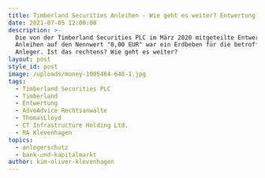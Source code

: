 ```yaml
---
title: Timberland Securities Anleihen - Wie geht es weiter? Entwertung rechtmäßig?
date: 2021-07-05 12:00:00
description: >-
  Die von der Timberland Securities PLC im März 2020 mitgeteilte Entwertung von
  Anleihen auf den Nennwert "0,00 EUR" war ein Erdbeben für die betroffenen
  Anleger. Ist das rechtens? Wie geht es weiter?
layout: post
style_id: post
image: /uploads/money-1005464-640-1.jpg
tags:
  - Timberland Securities PLC
  - Timberland
  - Entwertung
  - AdvoAdvice Rechtsanwälte
  - ThomasLloyd
  - CT Infrastructure Holding Ltd.
  - RA Klevenhagen
topics:
  - anlegerschutz
  - bank-und-kapitalmarkt
author: kim-oliver-klevenhagen
---
```

